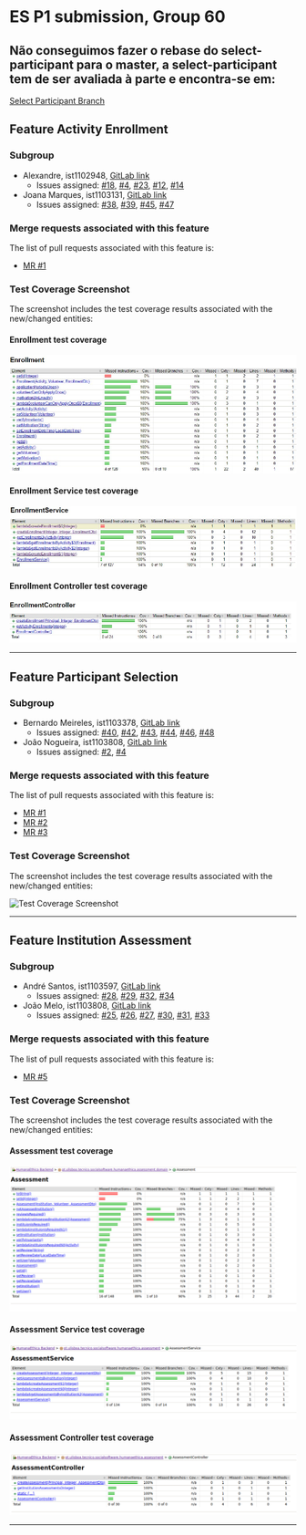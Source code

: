 # ES P1 submission, Group 60

## Não conseguimos fazer o rebase do select-participant para o master, a select-participant tem de ser avaliada à parte e encontra-se em:
[Select Participant Branch](https://gitlab.rnl.tecnico.ulisboa.pt/es/es24-60/-/tree/select-participant)


## Feature Activity Enrollment

### Subgroup
 - Alexandre, ist1102948, [GitLab link](https://gitlab.rnl.tecnico.ulisboa.pt/ist1102948)
   + Issues assigned: [#18](https://gitlab.rnl.tecnico.ulisboa.pt/es/es24-60/-/issues/18), [#4](https://gitlab.rnl.tecnico.ulisboa.pt/es/es24-60/-/issues/4), [#23](https://gitlab.rnl.tecnico.ulisboa.pt/es/es24-60/-/issues/23), [#12](https://gitlab.rnl.tecnico.ulisboa.pt/es/es24-60/-/issues/12), [#14](https://gitlab.rnl.tecnico.ulisboa.pt/es/es24-60/-/issues/14)
 - Joana Marques, ist1103131, [GitLab link](https://gitlab.rnl.tecnico.ulisboa.pt/ist1103131)
   + Issues assigned: [#38](https://gitlab.rnl.tecnico.ulisboa.pt/es/es24-60/-/issues/38), [#39](https://gitlab.rnl.tecnico.ulisboa.pt/es/es24-60/-/issues/39), [#45](https://gitlab.rnl.tecnico.ulisboa.pt/es/es24-60/-/issues/45), [#47](https://gitlab.rnl.tecnico.ulisboa.pt/es/es24-60/-/issues/47)
 
### Merge requests associated with this feature

The list of pull requests associated with this feature is:

 - [MR #1](https://gitlab.rnl.tecnico.ulisboa.pt/es/es24-60/-/merge_requests/2)

### Test Coverage Screenshot

The screenshot includes the test coverage results associated with the new/changed entities:

#### Enrollment test coverage
![enrollment jacco](enrollment.jpeg)

#### Enrollment Service test coverage
![enrollment-service jacco](enrollment-service.jpeg)

#### Enrollment Controller test coverage
![enrollment-controller jacco](enrollment-controller.jpeg)

---

## Feature Participant Selection

### Subgroup
 - Bernardo Meireles, ist1103378, [GitLab link](https://gitlab.rnl.tecnico.ulisboa.pt/ist1103378)
   + Issues assigned: [#40](https://gitlab.rnl.tecnico.ulisboa.pt/es/es24-60/-/issues/40), [#42](https://gitlab.rnl.tecnico.ulisboa.pt/es/es24-60/-/issues/42), [#43](https://gitlab.rnl.tecnico.ulisboa.pt/es/es24-60/-/issues/43), [#44](https://gitlab.rnl.tecnico.ulisboa.pt/es/es24-60/-/issues/44), [#46](https://gitlab.rnl.tecnico.ulisboa.pt/es/es24-60/-/issues/46), [#48](https://gitlab.rnl.tecnico.ulisboa.pt/es/es24-60/-/issues/48)
 - João Nogueira, ist1103808, [GitLab link](https://gitlab.rnl.tecnico.ulisboa.pt/ist1103808)
   + Issues assigned: [#2](https://github.com), [#4](https://github.com)
 
### Merge requests associated with this feature

The list of pull requests associated with this feature is:

 - [MR #1](https://gitlab.rnl.tecnico.ulisboa.pt/es)
 - [MR #2](https://gitlab.rnl.tecnico.ulisboa.pt/es)
 - [MR #3](https://gitlab.rnl.tecnico.ulisboa.pt/es)


### Test Coverage Screenshot

The screenshot includes the test coverage results associated with the new/changed entities:

![Test Coverage Screenshot](https://gitlab.rnl.tecnico.ulisboa.pt/es/templates/-/raw/main/2023/sprints/coverage-example.png?ref_type=heads)

---

## Feature Institution Assessment

### Subgroup
 - André Santos, ist1103597, [GitLab link](https://gitlab.rnl.tecnico.ulisboa.pt/ist1103597)
   + Issues assigned: [#28](https://gitlab.rnl.tecnico.ulisboa.pt/es/es24-60/-/issues/28), [#29](https://gitlab.rnl.tecnico.ulisboa.pt/es/es24-60/-/issues/29), [#32](https://gitlab.rnl.tecnico.ulisboa.pt/es/es24-60/-/issues/32), [#34](https://gitlab.rnl.tecnico.ulisboa.pt/es/es24-60/-/issues/34)
 - João Melo, ist1103808, [GitLab link](https://gitlab.rnl.tecnico.ulisboa.pt/ist1103808)
   + Issues assigned: [#25](https://gitlab.rnl.tecnico.ulisboa.pt/es/es24-60/-/issues/25), [#26](https://gitlab.rnl.tecnico.ulisboa.pt/es/es24-60/-/issues/26), [#27](https://gitlab.rnl.tecnico.ulisboa.pt/es/es24-60/-/issues/27), [#30](https://gitlab.rnl.tecnico.ulisboa.pt/es/es24-60/-/issues/30), [#31](https://gitlab.rnl.tecnico.ulisboa.pt/es/es24-60/-/issues/31), [#33](https://gitlab.rnl.tecnico.ulisboa.pt/es/es24-60/-/issues/33)
 
### Merge requests associated with this feature

The list of pull requests associated with this feature is:

 - [MR #5](https://gitlab.rnl.tecnico.ulisboa.pt/es/es24-60/-/merge_requests/5)


### Test Coverage Screenshot

The screenshot includes the test coverage results associated with the new/changed entities:

#### Assessment test coverage
![assessment jacco](assessment.jpeg)

#### Assessment Service test coverage
![assessment-service jacco](assessment-service.jpeg)

#### Assessment Controller test coverage
![assessment-controller jacco](assessment-controller.jpeg)

---
